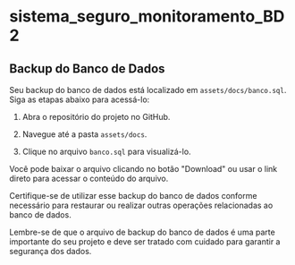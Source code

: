 # sistema_seguro_monitoramento_BD2

## Backup do Banco de Dados

Seu backup do banco de dados está localizado em `assets/docs/banco.sql`. Siga as etapas abaixo para acessá-lo:

1. Abra o repositório do projeto no GitHub.

2. Navegue até a pasta `assets/docs`.

3. Clique no arquivo `banco.sql` para visualizá-lo.

Você pode baixar o arquivo clicando no botão "Download" ou usar o link direto para acessar o conteúdo do arquivo.

Certifique-se de utilizar esse backup do banco de dados conforme necessário para restaurar ou realizar outras operações relacionadas ao banco de dados.

Lembre-se de que o arquivo de backup do banco de dados é uma parte importante do seu projeto e deve ser tratado com cuidado para garantir a segurança dos dados.

